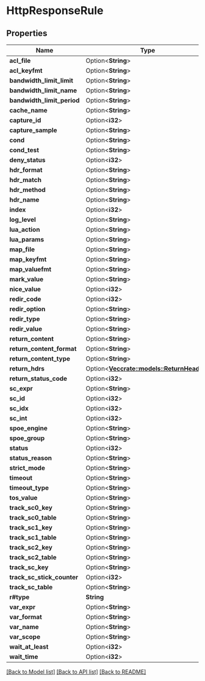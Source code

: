 # HttpResponseRule

## Properties

Name | Type | Description | Notes
------------ | ------------- | ------------- | -------------
**acl_file** | Option<**String**> |  | [optional]
**acl_keyfmt** | Option<**String**> |  | [optional]
**bandwidth_limit_limit** | Option<**String**> |  | [optional]
**bandwidth_limit_name** | Option<**String**> |  | [optional]
**bandwidth_limit_period** | Option<**String**> |  | [optional]
**cache_name** | Option<**String**> |  | [optional]
**capture_id** | Option<**i32**> |  | [optional]
**capture_sample** | Option<**String**> |  | [optional]
**cond** | Option<**String**> |  | [optional]
**cond_test** | Option<**String**> |  | [optional]
**deny_status** | Option<**i32**> |  | [optional]
**hdr_format** | Option<**String**> |  | [optional]
**hdr_match** | Option<**String**> |  | [optional]
**hdr_method** | Option<**String**> |  | [optional]
**hdr_name** | Option<**String**> |  | [optional]
**index** | Option<**i32**> |  | 
**log_level** | Option<**String**> |  | [optional]
**lua_action** | Option<**String**> |  | [optional]
**lua_params** | Option<**String**> |  | [optional]
**map_file** | Option<**String**> |  | [optional]
**map_keyfmt** | Option<**String**> |  | [optional]
**map_valuefmt** | Option<**String**> |  | [optional]
**mark_value** | Option<**String**> |  | [optional]
**nice_value** | Option<**i32**> |  | [optional]
**redir_code** | Option<**i32**> |  | [optional]
**redir_option** | Option<**String**> |  | [optional]
**redir_type** | Option<**String**> |  | [optional]
**redir_value** | Option<**String**> |  | [optional]
**return_content** | Option<**String**> |  | [optional]
**return_content_format** | Option<**String**> |  | [optional]
**return_content_type** | Option<**String**> |  | [optional]
**return_hdrs** | Option<[**Vec<crate::models::ReturnHeader>**](return_header.md)> |  | [optional]
**return_status_code** | Option<**i32**> |  | [optional]
**sc_expr** | Option<**String**> |  | [optional]
**sc_id** | Option<**i32**> |  | [optional]
**sc_idx** | Option<**i32**> |  | [optional]
**sc_int** | Option<**i32**> |  | [optional]
**spoe_engine** | Option<**String**> |  | [optional]
**spoe_group** | Option<**String**> |  | [optional]
**status** | Option<**i32**> |  | [optional]
**status_reason** | Option<**String**> |  | [optional]
**strict_mode** | Option<**String**> |  | [optional]
**timeout** | Option<**String**> |  | [optional]
**timeout_type** | Option<**String**> |  | [optional]
**tos_value** | Option<**String**> |  | [optional]
**track_sc0_key** | Option<**String**> |  | [optional]
**track_sc0_table** | Option<**String**> |  | [optional]
**track_sc1_key** | Option<**String**> |  | [optional]
**track_sc1_table** | Option<**String**> |  | [optional]
**track_sc2_key** | Option<**String**> |  | [optional]
**track_sc2_table** | Option<**String**> |  | [optional]
**track_sc_key** | Option<**String**> |  | [optional]
**track_sc_stick_counter** | Option<**i32**> |  | [optional]
**track_sc_table** | Option<**String**> |  | [optional]
**r#type** | **String** |  | 
**var_expr** | Option<**String**> |  | [optional]
**var_format** | Option<**String**> |  | [optional]
**var_name** | Option<**String**> |  | [optional]
**var_scope** | Option<**String**> |  | [optional]
**wait_at_least** | Option<**i32**> |  | [optional]
**wait_time** | Option<**i32**> |  | [optional]

[[Back to Model list]](../README.md#documentation-for-models) [[Back to API list]](../README.md#documentation-for-api-endpoints) [[Back to README]](../README.md)


